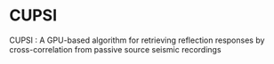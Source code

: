 # CUPSI
CUPSI : A GPU-based algorithm for retrieving reflection responses by cross-correlation from passive source seismic recordings
